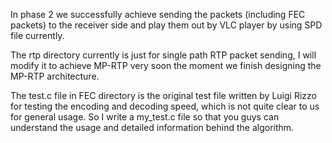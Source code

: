 In phase 2 we successfully achieve sending the packets (including FEC packets) to the receiver side and play them out by VLC player by using SPD file currently.

The rtp directory currently is just for single path RTP packet sending, I will modify it to achieve MP-RTP very soon the moment we finish designing the MP-RTP architecture.

The test.c file in FEC directory is the original test file written by Luigi Rizzo for testing the encoding and decoding speed, which is not quite clear to us for general usage. So I write a my_test.c file so that you guys can understand the usage and detailed information behind the algorithm.

